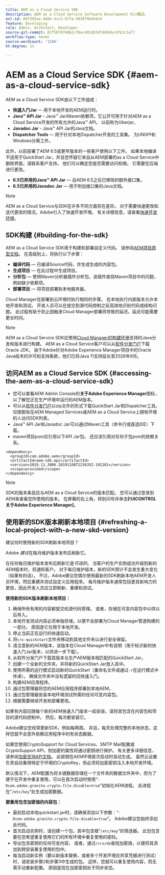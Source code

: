 ```yaml
---
title: AEM as a Cloud Service SDK
description: AEM as a Cloud Service Software Development Kit概述。
exl-id: 06f3d5ee-440e-4cc5-877a-5038f9bd44c6
feature: Developing
role: Admin, Architect, Developer
source-git-commit: 82f5078740b2cf6ac481d83df40bbbc4fb3c1a77
workflow-type: tm+mt
source-wordcount: '1246'
ht-degree: 1%

---
```


# AEM as a Cloud Service SDK {#aem-as-a-cloud-service-sdk}

AEM as a Cloud Service SDK由以下工件组成：

* **快速入门Jar** — 用于本地开发的AEM运行时。
* **Java™ API Jar** - Java™ Jar/Maven依赖项，它公开可用于针对AEM as a Cloud Service开发的所有允许的Java™ API。 以前称为Uberjar。
* **Javadoc Jar** - Java™ API Jar的Java文档。
* **Dispatcher Tools** — 用于针对本地Dispatcher开发的工具集。 为UNIX®和Windows分离工件。

此外，以前部署了AEM 6.5或更早版本的一些客户使用以下工件。 如果本地编译不适用于QuickStart Jar，并且您怀疑它来自从AEM部署的as a Cloud Service中删除界面，请联系客户支持。 他们可以确定您是否需要访问权限。 它需要在后端进行更改。

* **6.5已弃用的Java™ API Jar** — 自AEM 6.5之后已移除的额外接口集。
* **6.5已弃用的Javadoc Jar** — 用于附加接口集的Java文档。

>[!NOTE]
> 
> AEM as a Cloud Service与SDK在许多不同方面存在差异。 对于需要快速更改和迭代更改的情况，Adobe引入了快速开发环境。 有关详细信息，请查看[快速开发环境](/help/implementing/developing/introduction/rapid-development-environments.md)。

## SDK构建 {#building-for-the-sdk}

AEM as a Cloud Service SDK用于构建和部署自定义代码。 请参阅[AEM项目原型文档](https://experienceleague.adobe.com/en/docs/experience-manager-core-components/using/developing/archetype/using)。 在高级别上，将执行以下步骤：

* **编译代码** — 已编译Source代码，并生成生成的内容包。
* **生成项目** — 在此过程中生成项目。
* **分析包** — 使用Maven分析器插件分析包，该插件查找Maven项目中的问题，例如缺少依赖项。
* **部署项目** — 将项目部署到本地服务器。

Cloud Manager在部署到云环境时执行相同的步骤。 在本地执行内部版本允许本地开发和测试。 开发人员可以在提交到源代码控制之前高效地识别代码或结构问题。 此过程有助于防止因触发Cloud Manager部署而导致的延迟，延迟可能需要更长时间。

>[!NOTE]
>
>AEM as a Cloud Service SDK应使用[Cloud Manager的构建环境](/help/implementing/cloud-manager/getting-access-to-aem-in-cloud/build-environment-details.md)支持的Java分发和版本进行构建。 AEM as a Cloud Service客户可以从[软件分发门户](https://experience.adobe.com/#/downloads/content/software-distribution/en/aemcloud.html)下载Oracle JDK。 由于Adobe针对Adobe Experience Manager项目中的Oracle Java技术的许可和支持条款，他们已将Java 11支持延长至2026年9月。

## 访问AEM as a Cloud Service SDK {#accessing-the-aem-as-a-cloud-service-sdk}

* 您可以查看AEM Admin Console的&#x200B;**关于Adobe Experience Manager**&#x200B;图标，以了解您正在生产环境中运行的AEM版本。
* 可以从[软件分发门户](https://experience.adobe.com/#/downloads/content/software-distribution/en/aemcloud.html)以zip文件的形式下载QuickStart Jar和Dispatcher工具。 仅限那些在AEM Managed Services或AEM as a Cloud Service上拥有环境的人访问SDK列表。
* Java™ API Jar和Javadoc Jar可以通过Maven工具（命令行或首选IDE）下载。
* maven项目pom应引用以下API Jar包。 还应该引用对任何子包pom的依赖关系。

```
<dependency>
  <groupId>com.adobe.aem</groupId>
  <artifactId>aem-sdk-api</artifactId>
  <version>2019.11.3006.20191108T223635Z-191201</version>
  <scope>provided</scope>
</dependency>
```

>[!NOTE]
>
>SDK的版本条目应与AEM as a Cloud Service的版本匹配。 您可以通过登录到AEM来查看您所使用的版本。 在屏幕的右上角，转到问号并单击&#x200B;**[!UICONTROL 关于Adobe Experience Manager]**。


## 使用新的SDK版本刷新本地项目 {#refreshing-a-local-project-with-a-new-skd-version}

建议何时使用新的SDK刷新本地项目？

Adobe *建议*&#x200B;在每月维护版本发布后刷新它。

在任何每日维护版本发布后刷新它是&#x200B;*可选的*。 当客户的生产实例成功升级到新的AEM版本时，将通知客户。 对于每日维护版本，新的SDK预计不会发生重大变化（如果有的话）。 不过，Adobe建议您偶尔使用最新的SDK刷新本地AEM开发人员环境，然后重建并测试自定义应用程序。 每月维护版本通常包括更具影响力的更改，因此开发人员应立即刷新、重建和测试。

**使用新的SDK版本刷新本地项目：**

1. 确保所有有用的内容都提交给源代码管理。 或者，存储在可变内容包中以供以后导入。
1. 本地开发测试内容必须单独存储，以便不会部署为Cloud Manager管道构建的一部分。 原因是它仅用于本地开发。
1. 停止当前正在运行的快速启动。
1. 将`crx-quickstart`文件夹移动到其他文件夹以进行安全保留。
1. 请注意新的AEM版本，该版本在Cloud Manager中有说明（用于标识新的快速入门Jar版本，以供进一步下载）。
1. 从软件分发门户下载其版本与生产AEM版本相匹配的QuickStart Jar。
1. 创建一个全新的文件夹，并将新的QuickStart Jar放入其中。
1. 使用所需的运行模式启动新的QuickStart（重命名文件或通过`-r`在运行模式中传递）。
确保文件夹中没有遗留的旧快速入门。
1. 构建AEM应用程序。
1. 通过包管理器将您的AEM应用程序部署到本地AEM。
1. 通过包管理器安装本地环境测试所需的任何可变内容包。
1. 根据需要继续开发和部署更改。

如果有内容应随每个新的AEM快速入门版本一起安装，请将其包含在内容包和项目的源代码控制中。 然后，每次都安装它。

Adobe建议您经常更新SDK，例如每两周。 并且，每天处理完整的本地状态，这样您就不会意外依赖应用程序中的有状态数据。

如果您使用CryptoSupport for Cloud Services、SMTP Mail配置或CryptoSupport API，则加密的属性将通过密钥进行保护。 有关更多详细信息，请参阅[加密支持API文档](https://developer.adobe.com/experience-manager/reference-materials/cloud-service/javadoc/com/adobe/granite/crypto/CryptoSupport.html)。 此密钥在AEM环境首次启动时自动生成。 虽然云设置负责自动重用特定于环境的CryptoKey，但必须将加密密钥注入本地开发环境。

默认情况下，AEM配置为将关键数据存储在一个文件夹的数据文件夹中，但为了便于在开发中重复使用，可以在首次启动时使用“`-Dcom.adobe.granite.crypto.file.disable=true`”初始化AEM进程。 此进程在“`/etc/key`”处生成加密数据。

**要重用包含加密值的内容包：**

* 最初启动本地quickstart.jar时，请确保添加以下参数：“`-Dcom.adobe.granite.crypto.file.disable=true`”。 Adobe建议您始终添加此代码。
* 首次启动实例时，请创建一个包，其中包含根“`/etc/key`”的筛选器。 此包包含要在您希望重复使用它们的所有环境中重复使用的密码。
* 导出包含密钥的任何可变内容。 或者，通过`/crx/de`查找加密值，以便将其添加到跨安装重复使用的包中。
* 每当启动新实例（要以新版本替换，或者多个开发环境应共享凭据进行测试）时，请安装步骤2和步骤3中生成的包。 这样，您就可以重复使用内容，而无需手动重新配置。 原因是现在加密密钥处于同步状态。

